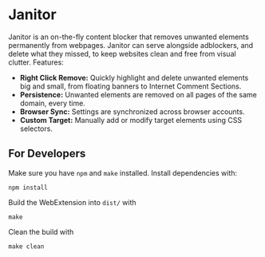 # Janitor

Janitor is an on-the-fly content blocker that removes unwanted elements permanently from webpages. Janitor can serve alongside adblockers, and delete what they missed, to keep websites clean and free from visual clutter. Features:

 - **Right Click Remove:** Quickly highlight and delete unwanted elements big and small, from floating banners to Internet Comment Sections.
 - **Persistence:** Unwanted elements are removed on all pages of the same domain, every time.
 - **Browser Sync:** Settings are synchronized across browser accounts.
 - **Custom Target:** Manually add or modify target elements using CSS selectors.
 
## For Developers

Make sure you have `npm` and `make` installed. Install dependencies with:

    npm install

Build the WebExtension into `dist/` with

    make

Clean the build with

    make clean

